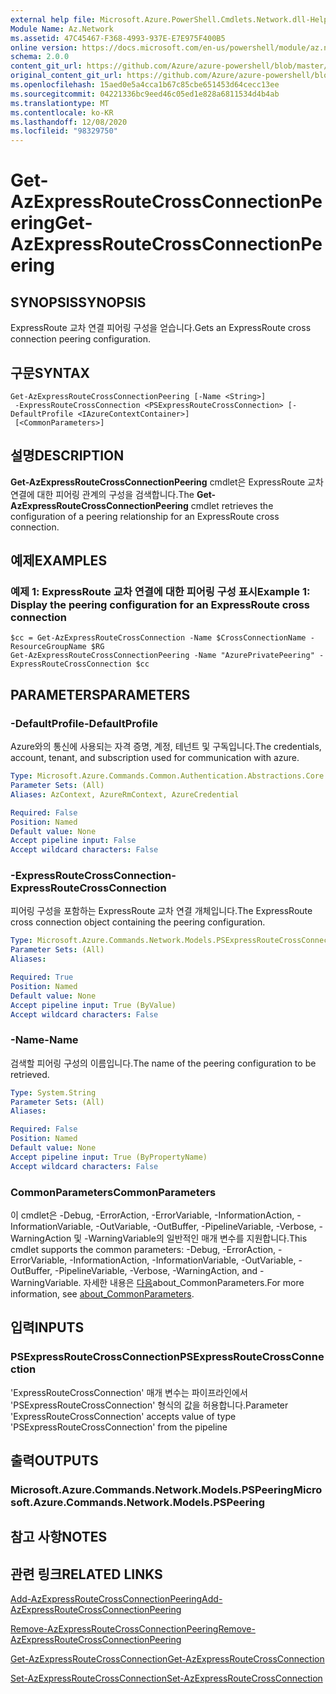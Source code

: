 ```yaml
---
external help file: Microsoft.Azure.PowerShell.Cmdlets.Network.dll-Help.xml
Module Name: Az.Network
ms.assetid: 47C45467-F368-4993-937E-E7E975F400B5
online version: https://docs.microsoft.com/en-us/powershell/module/az.network/get-azexpressroutecrossconnectionpeering
schema: 2.0.0
content_git_url: https://github.com/Azure/azure-powershell/blob/master/src/Network/Network/help/Get-AzExpressRouteCrossConnectionPeering.md
original_content_git_url: https://github.com/Azure/azure-powershell/blob/master/src/Network/Network/help/Get-AzExpressRouteCrossConnectionPeering.md
ms.openlocfilehash: 15aed0e5a4cca1b67c85cbe651453d64cecc13ee
ms.sourcegitcommit: 04221336bc9eed46c05ed1e828a6811534d4b4ab
ms.translationtype: MT
ms.contentlocale: ko-KR
ms.lasthandoff: 12/08/2020
ms.locfileid: "98329750"
---
```

# <span data-ttu-id="50e30-101">Get-AzExpressRouteCrossConnectionPeering</span><span class="sxs-lookup"><span data-stu-id="50e30-101">Get-AzExpressRouteCrossConnectionPeering</span></span>

## <span data-ttu-id="50e30-102">SYNOPSIS</span><span class="sxs-lookup"><span data-stu-id="50e30-102">SYNOPSIS</span></span>
<span data-ttu-id="50e30-103">ExpressRoute 교차 연결 피어링 구성을 얻습니다.</span><span class="sxs-lookup"><span data-stu-id="50e30-103">Gets an ExpressRoute cross connection peering configuration.</span></span>

## <span data-ttu-id="50e30-104">구문</span><span class="sxs-lookup"><span data-stu-id="50e30-104">SYNTAX</span></span>

```
Get-AzExpressRouteCrossConnectionPeering [-Name <String>]
 -ExpressRouteCrossConnection <PSExpressRouteCrossConnection> [-DefaultProfile <IAzureContextContainer>]
 [<CommonParameters>]
```

## <span data-ttu-id="50e30-105">설명</span><span class="sxs-lookup"><span data-stu-id="50e30-105">DESCRIPTION</span></span>
<span data-ttu-id="50e30-106">**Get-AzExpressRouteCrossConnectionPeering** cmdlet은 ExpressRoute 교차 연결에 대한 피어링 관계의 구성을 검색합니다.</span><span class="sxs-lookup"><span data-stu-id="50e30-106">The **Get-AzExpressRouteCrossConnectionPeering** cmdlet retrieves the configuration of a peering relationship for an ExpressRoute cross connection.</span></span>

## <span data-ttu-id="50e30-107">예제</span><span class="sxs-lookup"><span data-stu-id="50e30-107">EXAMPLES</span></span>

### <span data-ttu-id="50e30-108">예제 1: ExpressRoute 교차 연결에 대한 피어링 구성 표시</span><span class="sxs-lookup"><span data-stu-id="50e30-108">Example 1: Display the peering configuration for an ExpressRoute cross connection</span></span>
```
$cc = Get-AzExpressRouteCrossConnection -Name $CrossConnectionName -ResourceGroupName $RG
Get-AzExpressRouteCrossConnectionPeering -Name "AzurePrivatePeering" -ExpressRouteCrossConnection $cc
```

## <span data-ttu-id="50e30-109">PARAMETERS</span><span class="sxs-lookup"><span data-stu-id="50e30-109">PARAMETERS</span></span>

### <span data-ttu-id="50e30-110">-DefaultProfile</span><span class="sxs-lookup"><span data-stu-id="50e30-110">-DefaultProfile</span></span>
<span data-ttu-id="50e30-111">Azure와의 통신에 사용되는 자격 증명, 계정, 테넌트 및 구독입니다.</span><span class="sxs-lookup"><span data-stu-id="50e30-111">The credentials, account, tenant, and subscription used for communication with azure.</span></span>

```yaml
Type: Microsoft.Azure.Commands.Common.Authentication.Abstractions.Core.IAzureContextContainer
Parameter Sets: (All)
Aliases: AzContext, AzureRmContext, AzureCredential

Required: False
Position: Named
Default value: None
Accept pipeline input: False
Accept wildcard characters: False
```

### <span data-ttu-id="50e30-112">-ExpressRouteCrossConnection</span><span class="sxs-lookup"><span data-stu-id="50e30-112">-ExpressRouteCrossConnection</span></span>
<span data-ttu-id="50e30-113">피어링 구성을 포함하는 ExpressRoute 교차 연결 개체입니다.</span><span class="sxs-lookup"><span data-stu-id="50e30-113">The ExpressRoute cross connection object containing the peering configuration.</span></span>

```yaml
Type: Microsoft.Azure.Commands.Network.Models.PSExpressRouteCrossConnection
Parameter Sets: (All)
Aliases:

Required: True
Position: Named
Default value: None
Accept pipeline input: True (ByValue)
Accept wildcard characters: False
```

### <span data-ttu-id="50e30-114">-Name</span><span class="sxs-lookup"><span data-stu-id="50e30-114">-Name</span></span>
<span data-ttu-id="50e30-115">검색할 피어링 구성의 이름입니다.</span><span class="sxs-lookup"><span data-stu-id="50e30-115">The name of the peering configuration to be retrieved.</span></span>

```yaml
Type: System.String
Parameter Sets: (All)
Aliases:

Required: False
Position: Named
Default value: None
Accept pipeline input: True (ByPropertyName)
Accept wildcard characters: False
```

### <span data-ttu-id="50e30-116">CommonParameters</span><span class="sxs-lookup"><span data-stu-id="50e30-116">CommonParameters</span></span>
<span data-ttu-id="50e30-117">이 cmdlet은 -Debug, -ErrorAction, -ErrorVariable, -InformationAction, -InformationVariable, -OutVariable, -OutBuffer, -PipelineVariable, -Verbose, -WarningAction 및 -WarningVariable의 일반적인 매개 변수를 지원합니다.</span><span class="sxs-lookup"><span data-stu-id="50e30-117">This cmdlet supports the common parameters: -Debug, -ErrorAction, -ErrorVariable, -InformationAction, -InformationVariable, -OutVariable, -OutBuffer, -PipelineVariable, -Verbose, -WarningAction, and -WarningVariable.</span></span> <span data-ttu-id="50e30-118">자세한 내용은 [다음](http://go.microsoft.com/fwlink/?LinkID=113216)about_CommonParameters.</span><span class="sxs-lookup"><span data-stu-id="50e30-118">For more information, see [about_CommonParameters](http://go.microsoft.com/fwlink/?LinkID=113216).</span></span>

## <span data-ttu-id="50e30-119">입력</span><span class="sxs-lookup"><span data-stu-id="50e30-119">INPUTS</span></span>

### <span data-ttu-id="50e30-120">PSExpressRouteCrossConnection</span><span class="sxs-lookup"><span data-stu-id="50e30-120">PSExpressRouteCrossConnection</span></span>
<span data-ttu-id="50e30-121">'ExpressRouteCrossConnection' 매개 변수는 파이프라인에서 'PSExpressRouteCrossConnection' 형식의 값을 허용합니다.</span><span class="sxs-lookup"><span data-stu-id="50e30-121">Parameter 'ExpressRouteCrossConnection' accepts value of type 'PSExpressRouteCrossConnection' from the pipeline</span></span>

## <span data-ttu-id="50e30-122">출력</span><span class="sxs-lookup"><span data-stu-id="50e30-122">OUTPUTS</span></span>

### <span data-ttu-id="50e30-123">Microsoft.Azure.Commands.Network.Models.PSPeering</span><span class="sxs-lookup"><span data-stu-id="50e30-123">Microsoft.Azure.Commands.Network.Models.PSPeering</span></span>

## <span data-ttu-id="50e30-124">참고 사항</span><span class="sxs-lookup"><span data-stu-id="50e30-124">NOTES</span></span>

## <span data-ttu-id="50e30-125">관련 링크</span><span class="sxs-lookup"><span data-stu-id="50e30-125">RELATED LINKS</span></span>

[<span data-ttu-id="50e30-126">Add-AzExpressRouteCrossConnectionPeering</span><span class="sxs-lookup"><span data-stu-id="50e30-126">Add-AzExpressRouteCrossConnectionPeering</span></span>](Add-AzExpressRouteCrossConnectionPeering.md)

[<span data-ttu-id="50e30-127">Remove-AzExpressRouteCrossConnectionPeering</span><span class="sxs-lookup"><span data-stu-id="50e30-127">Remove-AzExpressRouteCrossConnectionPeering</span></span>](Remove-AzExpressRouteCrossConnectionPeering.md)

[<span data-ttu-id="50e30-128">Get-AzExpressRouteCrossConnection</span><span class="sxs-lookup"><span data-stu-id="50e30-128">Get-AzExpressRouteCrossConnection</span></span>](Get-AzExpressRouteCrossConnection.md)

[<span data-ttu-id="50e30-129">Set-AzExpressRouteCrossConnection</span><span class="sxs-lookup"><span data-stu-id="50e30-129">Set-AzExpressRouteCrossConnection</span></span>](Set-AzExpressRouteCrossConnection.md)
